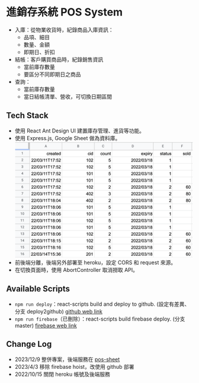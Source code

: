 # 進銷存系統 POS System

- 入庫：從物業收貨時，紀錄商品入庫資訊：
  - 品項、細目
  - 數量、金額
  - 即期日、折扣
- 結帳：客戶購買商品時，紀錄銷售資訊
  - 當前庫存數量
  - 要區分不同即期日之商品
- 查詢：
  - 當前庫存數量
  - 當日結帳清單、營收，可切換日期區間

## Tech Stack

- 使用 React Ant Design UI 建置庫存管理、進貨等功能。
- 使用 Express.js, Google Sheet 做為資料庫。
  ![demo](./src/static/sheet2.png)
- 前後端分離，後端另外部署至 heroku，設定 CORS 和 request 來源。
- 在切換頁面時，使用 AbortController 取消撈取 API。

## Available Scripts

- `npm run deploy`：react-scripts build and deploy to github. (設定有差異、分支 deploy2github) [github web link](kero13ro.github.io/pos-gin/)
- `npm run firebase`（已刪除）：react-scripts build firebase deploy. (分支 master)
[firebase web link](https://sheet1218.web.app/)

## Change Log

- 2023/12/9 整併專案，後端服務在 [pos-sheet](https://github.com/kero13ro/pos-sheet)
- 2023/4/3 移除 firebase hoist，改使用 github 部署
- 2022/10/15 關閉 heroku 帳號及後端服務
